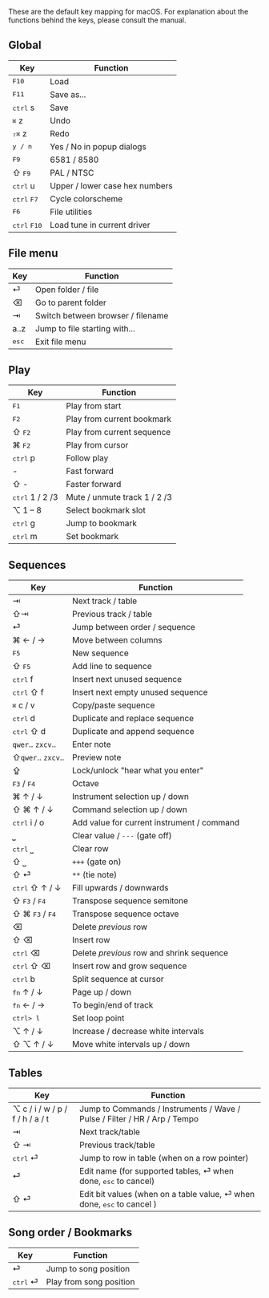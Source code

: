 <!-- markdownlint-disable MD013 -->
<!-- markdownlint-disable MD033 -->

These are the default key mapping for macOS. For explanation about the
functions behind the keys, please consult the manual.

## Global

| Key                                    | Function                       |
| -------------------------------------- | ------------------------------ |
| <kbd>F10</kbd>                         | Load                           |
| <kbd>F11</kbd>                         | Save as...                     |
| <kbd>ctrl</kbd> s                      | Save                           |
| <kbd>&#8984;</kbd> z                   | Undo                           |
| <kbd>&#8679;</kbd><kbd>&#8984;</kbd> z | Redo                           |
| <kbd>y / n </kbd>                      | Yes / No in popup dialogs      |
| <kbd>F9</kbd>                          | 6581 / 8580                    |
| &#8679; <kbd>F9</kbd>                  | PAL / NTSC                     |
| <kbd>ctrl</kbd> u                      | Upper / lower case hex numbers |
| <kbd>ctrl</kbd> <kbd>F7</kbd>          | Cycle colorscheme              |
| <kbd>F6</kbd>                          | File utilities                 |
| <kbd>ctrl</kbd> <kbd>F10</kbd>         | Load tune in current driver    |

## File menu

| Key            | Function                          |
| -------------- | --------------------------------- |
| &#9166;        | Open folder / file                |
| &#9003;        | Go to parent folder               |
| &#8677;        | Switch between browser / filename |
| a..z           | Jump to file starting with...     |
| <kbd>esc</kbd> | Exit file menu                    |

## Play

| Key                      | Function                     |
| ------------------------ | ---------------------------- |
| <kbd>F1</kbd>            | Play from start              |
| <kbd>F2</kbd>            | Play from current bookmark   |
| &#8679; <kbd>F2</kbd>    | Play from current sequence   |
| &#8984; <kbd>F2</kbd>    | Play from cursor             |
| <kbd>ctrl</kbd> p        | Follow play                  |
| -                        | Fast forward                 |
| &#8679; -                | Faster forward               |
| <kbd>ctrl</kbd> 1 / 2 /3 | Mute / unmute track 1 / 2 /3 |
| &#8997; 1 &ndash; 8      | Select bookmark slot         |
| <kbd>ctrl</kbd> g        | Jump to bookmark             |
| <kbd>ctrl</kbd> m        | Set bookmark                 |

## Sequences

| Key                                           | Function                                   |
| --------------------------------------------- | ------------------------------------------ |
| &#8677;                                       | Next track / table                         |
| &#8679;&#8677;                                | Previous track / table                     |
| &#9166;                                       | Jump between order / sequence              |
| &#8984; &larr; / &rarr;                       | Move between columns                       |
| <kbd>F5</kbd>                                 | New sequence                               |
| &#8679; <kbd>F5</kbd>                         | Add line to sequence                       |
| <kbd>ctrl</kbd> f                             | Insert next unused sequence                |
| <kbd>ctrl</kbd> &#8679; f                     | Insert next empty unused sequence          |
| <kbd>&#8984;</kbd> c / v                      | Copy/paste sequence                        |
| <kbd>ctrl</kbd> d                             | Duplicate and replace sequence             |
| <kbd>ctrl</kbd> &#8679; d                     | Duplicate and append sequence              |
| `qwer`.. `zxcv`..                             | Enter note                                 |
| &#8679;`qwer`.. `zxcv`..                      | Preview note                               |
| &#8682;                                       | Lock/unlock "hear what you enter"          |
| <kbd>F3</kbd> / <kbd>F4</kbd>                 | Octave                                     |
| &#8984; &uarr; / &darr;                       | Instrument selection up / down             |
| &#8679; &#8984; &uarr; / &darr;               | Command selection up / down                |
| <kbd>ctrl</kbd> i / o                         | Add value for current instrument / command |
| &bbrk;                                        | Clear value / `---` (gate off)             |
| <kbd>ctrl</kbd> &bbrk;                        | Clear row                                  |
| &#8679; &bbrk;                                | `+++` (gate on)                            |
| &#8679; &#9166;                               | `**` (tie note)                            |
| <kbd>ctrl</kbd> &#8679; &uarr; / &darr;       | Fill upwards / downwards                   |
| &#8679; <kbd>F3</kbd> / <kbd>F4</kbd>         | Transpose sequence semitone                |
| &#8679; &#8984; <kbd>F3</kbd> / <kbd>F4</kbd> | Transpose sequence octave                  |
| &#9003;                                       | Delete _previous_ row                      |
| &#8679; &#9003;                               | Insert row                                 |
| <kbd>ctrl</kbd> &#9003;                       | Delete _previous_ row and shrink sequence  |
| <kbd>ctrl</kbd> &#8679; &#9003;               | Insert row and grow sequence               |
| <kbd>ctrl</kbd> b                             | Split sequence at cursor                   |
| <kbd>fn</kbd> &uarr; / &darr;                 | Page up / down                             |
| <kbd>fn</kbd> &larr; / &rarr;                 | To begin/end of track                      |
| <kbd>ctrl> l                                  | Set loop point                             |
| &#8997; &uarr; / &darr;                       | Increase / decrease white intervals        |
| &#8679; &#8997; &uarr; / &darr;               | Move white intervals up / down             |

## Tables

| Key                                   | Function                                                                              |
| ------------------------------------- | ------------------------------------------------------------------------------------- |
| &#8997; c / i / w / p / f / h / a / t | Jump to Commands / Instruments / Wave / Pulse / Filter / HR / Arp / Tempo             |
| &#8677;                               | Next track/table                                                                      |
| &#8679; &#8677;                       | Previous track/table                                                                  |
| <kbd>ctrl</kbd> &#9166;               | Jump to row in table (when on a row pointer)                                          |
| &#9166;                               | Edit name (for supported tables, &#9166; when done, <kbd>esc</kbd> to cancel)         |
| &#8679; &#9166;                       | Edit bit values (when on a table value, &#9166; when done, <kbd>esc</kbd> to cancel ) |

## Song order / Bookmarks

| Key                     | Function                |
| ----------------------- | ----------------------- |
| &#9166;                 | Jump to song position   |
| <kbd>ctrl</kbd> &#9166; | Play from song position |
